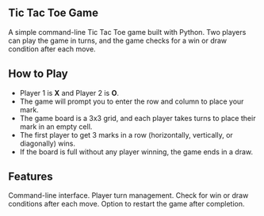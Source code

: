 Tic Tac Toe Game
-----------------
A simple command-line Tic Tac Toe game built with Python. Two players can play the game in turns, and the game checks for a win or draw condition after each move.

How to Play
------------
- Player 1 is **X** and Player 2 is **O**.
- The game will prompt you to enter the row and column to place your mark.
- The game board is a 3x3 grid, and each player takes turns to place their mark in an empty cell.
- The first player to get 3 marks in a row (horizontally, vertically, or diagonally) wins.
- If the board is full without any player winning, the game ends in a draw.

Features
---------
Command-line interface.
Player turn management.
Check for win or draw conditions after each move.
Option to restart the game after completion.
